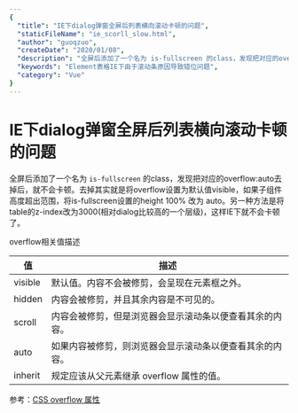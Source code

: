 ```yaml
---
{
  "title": "IE下dialog弹窗全屏后列表横向滚动卡顿的问题",
  "staticFileName": "ie_scorll_slow.html",
  "author": "guoqzuo",
  "createDate": "2020/01/08",
  "description": "全屏后添加了一个名为 is-fullscreen 的class，发现把对应的overflow:auto去掉后，就不会卡顿。去掉其实就是将overflow设置为默认值visible，如果子组件高度超出范围，将is-fullscreen设置的height 100% 改为 auto。另一种方法是将table的z-index改为3000(相对dialog比较高的一个层级)，这样IE下就不会卡顿了。",
  "keywords": "Element表格IE下由于滚动条原因导致错位问题",
  "category": "Vue"
}
---
```


# IE下dialog弹窗全屏后列表横向滚动卡顿的问题

全屏后添加了一个名为 `is-fullscreen` 的class，发现把对应的overflow:auto去掉后，就不会卡顿。去掉其实就是将overflow设置为默认值visible，如果子组件高度超出范围，将is-fullscreen设置的height 100% 改为 auto。另一种方法是将table的z-index改为3000(相对dialog比较高的一个层级)，这样IE下就不会卡顿了。

overflow相关值描述

值 | 描述
--- | ---
visible	| 默认值。内容不会被修剪，会呈现在元素框之外。
hidden	| 内容会被修剪，并且其余内容是不可见的。
scroll	| 内容会被修剪，但是浏览器会显示滚动条以便查看其余的内容。
auto	| 如果内容被修剪，则浏览器会显示滚动条以便查看其余的内容。
inherit	| 规定应该从父元素继承 overflow 属性的值。

参考：[CSS overflow 属性](https://www.w3school.com.cn/cssref/pr_pos_overflow.asp)